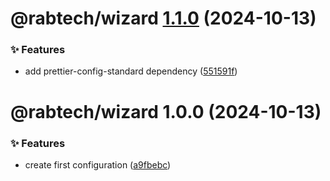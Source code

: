 # @rabtech/wizard [1.1.0](https://gitlab.com/rabtech/kick-reserve-libraries/npm-packages/compare/@rabtech/wizard@1.0.0...@rabtech/wizard@1.1.0) (2024-10-13)


### ✨ Features

* add prettier-config-standard dependency ([551591f](https://gitlab.com/rabtech/kick-reserve-libraries/npm-packages/commit/551591f911b76f8099a42f1ad7a6c1d10795f9b1))

# @rabtech/wizard 1.0.0 (2024-10-13)

### ✨ Features

-   create first configuration ([a9fbebc](https://gitlab.com/rabtech/kick-reserve-libraries/npm-packages/commit/a9fbebc55ec0d2c381706a93a3356e9625b794e9))
